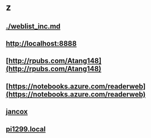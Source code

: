 








# z

## [./weblist_inc.md](./weblist_inc.md)

## [http://localhost:8888](http://localhost:8888)
## [http://rpubs.com/Atang148](http://rpubs.com/Atang148)
## [https://notebooks.azure.com/readerweb](https://notebooks.azure.com/readerweb)
## [jancox](http://jancox.com)
## [pi1299.local](http://pi1299.local)